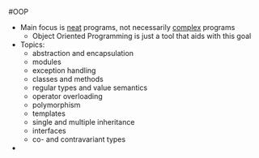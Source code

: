 #OOP
- Main focus is <u>neat</u> programs, not necessarily <u>complex</u> programs
	- Object Oriented Programming is just a tool that aids with this goal
- Topics:
	- abstraction and encapsulation
	- modules
	- exception handling
	- classes and methods
	- regular types and value semantics
	- operator overloading
	- polymorphism
	- templates
	- single and multiple inheritance
	- interfaces
	- co- and contravariant types
- 